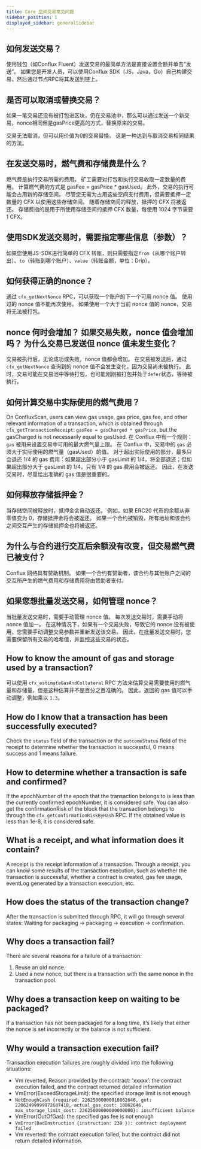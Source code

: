 ```yaml
---
title: Core 空间交易常见问题
sidebar_position: 1
displayed_sidebar: generalSidebar
---
```


## 如何发送交易？

使用钱包（如Conflux Fluent）发送交易的最简单方法是直接设置金额并单击“发送”。 如果您是开发人员，可以使用Conflux SDK（JS，Java，Go）自己构建交易，然后通过节点RPC将其发送到链上。

## 是否可以取消或替换交易？

如果一笔交易还没有被打包进区块，仍在交易池中，那么可以通过发送一个新交易，nonce相同但是gasPrice更高的方式，替换原来的交易。

交易无法取消，但可以用价值为0的交易替换。 这是一种达到与取消交易相同结果的方法。

## 在发送交易时，燃气费和存储费是什么？

燃气费是执行交易所需的费用。 矿工需要对打包和执行交易收取一定数量的费用。 计算燃气费的方式是 gasFee = gasPrice * gasUsed。 此外，交易的执行可能会占用新的存储空间。 尽管您无需为占用这些空间支付费用，但需要抵押一定数量的 CFX 以使用这些存储空间。 随着存储空间的释放，抵押的 CFX 将被返还。 存储费指的是用于所使用存储空间的抵押 CFX 数量，每使用 1024 字节需要 1 CFX。

## 使用SDK发送交易时，需要指定哪些信息（参数）？

如果您使用JS-SDK进行简单的 CFX 转账，则只需要指定`from`（从哪个账户转出）、`to`（转账到哪个账户）、`value`（转账金额，单位：Drip）。

## 如何获得正确的nonce？

通过 `cfx_getNextNonce` RPC，可以获取一个账户的下一个可用 nonce 值。 使用过的 nonce 值不能再次使用。 如果使用一个大于当前 nonce 值的 nonce，交易将无法被打包。

## nonce 何时会增加？ 如果交易失败，nonce 值会增加吗？ 为什么交易已发送但 nonce 值未发生变化？

交易被执行后，无论成功或失败，nonce 值都会增加。 在交易被发送后，通过 `cfx_getNextNonce` 查询到的 nonce 值不会发生变化，因为交易尚未被执行。 此时，交易可能在交易池中等待打包，也可能刚刚被打包并处于`defer`状态，等待被执行。

## 如何计算交易中实际使用的燃气费用？

On ConfluxScan, users can view gas usage, gas price, gas fee, and other relevant information of a transaction, which is obtained through `cfx_getTransactionReceipt`: `gasFee = gasCharged * gasPrice`, but the gasCharged is not necessarily equal to gasUsed. 在 Conflux 中有一个规则：`gas` 被用来设置交易中可用的最大燃气量上限。 在 Conflux 中，交易中的 `gas` 必须大于实际使用的燃气量（gasUsed）的值。 对于超出实际使用的部分，最多只会退还 1/4 的 gas 费用：如果超出部分小于 gasLimit 的 1/4，将全部退还；但如果超出部分大于 gasLimit 的 1/4，只有 1/4 的 gas 费用会被返还。 因此，在发送交易时，尽量给出准确的 gas 值是很重要的。

## 如何释放存储抵押金？

当存储空间被释放时，抵押金会自动返还。 例如，如果 ERC20 代币的余额从非零值变为 0，存储抵押金将会被返还。 如果一个合约被销毁，所有地址和该合约之间交互产生的存储抵押金也将被返还。

## 为什么与合约进行交互后余额没有改变，但交易燃气费已被支付？

Conflux 网络具有赞助机制。 如果一个合约有赞助者，该合约与其他账户之间的交互所产生的燃气费用和存储费用将由赞助者支付。

## 如果您想批量发送交易，如何管理 nonce？

当批量发送交易时，需要手动管理 nonce 值。 每次发送交易时，需要手动将 nonce 值加一。 在这种情况下，如果有一个交易失败，导致它的 nonce 没有被使用，您需要手动调整交易参数并重新发送该交易。 因此，在批量发送交易时，您需要保留所有交易的哈希值，并监控这些交易的状态。

## How to know the amount of gas and storage used by a transaction?

可以使用 `cfx_estimateGasAndCollateral` RPC 方法来估算交易需要使用的燃气量和存储量，但是这种估算并不是百分之百准确的。 因此，返回的 gas 值可以手动调整，例如乘以 `1.3`。

## How do I know that a transaction has been successfully executed?

Check the `status` field of the transaction or the `outcomeStatus` field of the receipt to determine whether the transaction is successful, 0 means success and 1 means failure.

## How to determine whether a transaction is safe and confirmed?

If the epochNumber of the epoch that the transaction belongs to is less than the currently confirmed epochNumber, it is considered safe. You can also get the confirmationRisk of the block that the transaction belongs to through the `cfx_getConfirmationRiskByHash` RPC. If the obtained value is less than 1e-8, it is considered safe.

## What is a receipt, and what information does it contain?

A receipt is the receipt information of a transaction. Through a receipt, you can know some results of the transaction execution, such as whether the transaction is successful, whether a contract is created, gas fee usage, eventLog generated by a transaction execution, etc.

## How does the status of the transaction change?

After the transaction is submitted through RPC, it will go through several states: Waiting for packaging -> packaging -> execution -> confirmation.


## Why does a transaction fail?

There are several reasons for a failure of a transaction:

1. Reuse an old nonce.
2. Used a new nonce, but there is a transaction with the same nonce in the transaction pool.

## Why does a transaction keep on waiting to be packaged?

If a transaction has not been packaged for a long time, it’s likely that either the nonce is set incorrectly or the balance is not sufficient.

## Why would a transaction execution fail?

Transaction execution failures are roughly divided into the following situations:

* Vm reverted, Reason provided by the contract: ’xxxxx’: the contract execution failed, and the contract returned detailed information
* VmError(ExceedStorageLimit): the specified storage limit is not enough
* `NotEnoughCash {required: 22625000000010862646, got: 22062499999972687418, actual_gas_cost: 10862646, max_storage_limit_cost: 22625000000000000000}: insufficient balance`
* VmError(OutOfGas): the specified gas fee is not enough
* `VmError(BadInstruction {instruction: 238 }): contract deployment failed`
* Vm reverted: the contract execution failed, but the contract did not return detailed information.
